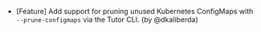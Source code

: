  - [Feature] Add support for pruning unused Kubernetes ConfigMaps with `--prune-configmaps` via the Tutor CLI. (by @dkaliberda)

